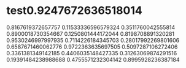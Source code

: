 # test0.9247672636518014
0.8167619372657757
0.11533336596579324
0.3511760042555814
0.8900018730354667
0.1250801444172044
0.8198708891320281
0.9530246997997935
0.7114226184345703
0.28017992269801606
0.6587671460062776
0.9722363635697505
0.5097287106272406
0.3361381349142185
0.4406035148427335
0.31263069874291516
0.19391484238988688
0.4755571232304142
0.8995928236387184
